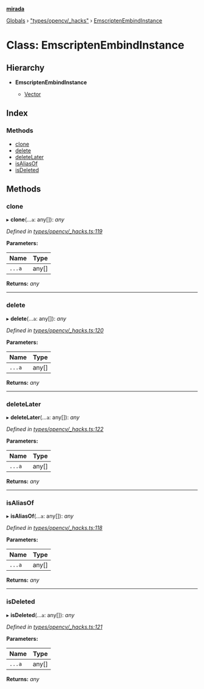 **[mirada](../README.md)**

[Globals](../README.md) › ["types/opencv/_hacks"](../modules/_types_opencv__hacks_.md) › [EmscriptenEmbindInstance](_types_opencv__hacks_.emscriptenembindinstance.md)

# Class: EmscriptenEmbindInstance

## Hierarchy

* **EmscriptenEmbindInstance**

  * [Vector](_types_opencv__hacks_.vector.md)

## Index

### Methods

* [clone](_types_opencv__hacks_.emscriptenembindinstance.md#clone)
* [delete](_types_opencv__hacks_.emscriptenembindinstance.md#delete)
* [deleteLater](_types_opencv__hacks_.emscriptenembindinstance.md#deletelater)
* [isAliasOf](_types_opencv__hacks_.emscriptenembindinstance.md#isaliasof)
* [isDeleted](_types_opencv__hacks_.emscriptenembindinstance.md#isdeleted)

## Methods

###  clone

▸ **clone**(...`a`: any[]): *any*

*Defined in [types/opencv/_hacks.ts:119](https://github.com/cancerberoSgx/mirada/blob/f2ba50d/mirada/src/types/opencv/_hacks.ts#L119)*

**Parameters:**

Name | Type |
------ | ------ |
`...a` | any[] |

**Returns:** *any*

___

###  delete

▸ **delete**(...`a`: any[]): *any*

*Defined in [types/opencv/_hacks.ts:120](https://github.com/cancerberoSgx/mirada/blob/f2ba50d/mirada/src/types/opencv/_hacks.ts#L120)*

**Parameters:**

Name | Type |
------ | ------ |
`...a` | any[] |

**Returns:** *any*

___

###  deleteLater

▸ **deleteLater**(...`a`: any[]): *any*

*Defined in [types/opencv/_hacks.ts:122](https://github.com/cancerberoSgx/mirada/blob/f2ba50d/mirada/src/types/opencv/_hacks.ts#L122)*

**Parameters:**

Name | Type |
------ | ------ |
`...a` | any[] |

**Returns:** *any*

___

###  isAliasOf

▸ **isAliasOf**(...`a`: any[]): *any*

*Defined in [types/opencv/_hacks.ts:118](https://github.com/cancerberoSgx/mirada/blob/f2ba50d/mirada/src/types/opencv/_hacks.ts#L118)*

**Parameters:**

Name | Type |
------ | ------ |
`...a` | any[] |

**Returns:** *any*

___

###  isDeleted

▸ **isDeleted**(...`a`: any[]): *any*

*Defined in [types/opencv/_hacks.ts:121](https://github.com/cancerberoSgx/mirada/blob/f2ba50d/mirada/src/types/opencv/_hacks.ts#L121)*

**Parameters:**

Name | Type |
------ | ------ |
`...a` | any[] |

**Returns:** *any*